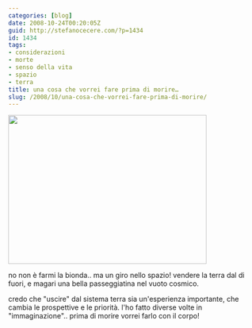 ```yaml
---
categories: [blog]
date: 2008-10-24T00:20:05Z
guid: http://stefanocecere.com/?p=1434
id: 1434
tags:
- considerazioni
- morte
- senso della vita
- spazio
- terra
title: una cosa che vorrei fare prima di morire…
slug: /2008/10/una-cosa-che-vorrei-fare-prima-di-morire/
---
```


[<img class="aligncenter size-full wp-image-1435" title="room_with_a_best_view" src="http://stefanocecere.com/wp-content/uploads/sites/3/2008/10/room_with_a_best_view.jpg" alt="" width="400" height="300" srcset="http://stefanocecere.com/wp-content/uploads/sites/3/2008/10/room_with_a_best_view.jpg 400w, http://stefanocecere.com/wp-content/uploads/sites/3/2008/10/room_with_a_best_view-300x225.jpg 300w" sizes="(max-width: 400px) 100vw, 400px" />](http://stefanocecere.com/wp-content/uploads/sites/3/2008/10/room_with_a_best_view.jpg)

no non è farmi la bionda.. ma un giro nello spazio! vendere la terra dal di fuori, e magari una bella passeggiatina nel vuoto cosmico.

credo che "uscire" dal sistema terra sia un'esperienza importante, che cambia le prospettive e le priorità. l'ho fatto diverse volte in "immaginazione".. prima di morire vorrei farlo con il corpo!